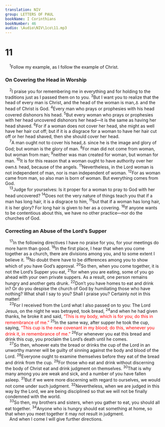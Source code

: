 ```yaml
---
translation: NIV
group: LETTERS OF PAUL
bookName: I Corinthians 
bookNumber: 46
audio: \Audio\NIV\1co\11.mp3
---
```


<div class="title"><h1>11</h1></div>
<span class="verse 1co_11_1"> <sup>1</sup>Follow my example, as I follow the example of Christ. <br/></span>
<div class="title"><h3>On Covering the Head in Worship </h3></div>
<span class="verse 1co_11_2"> <sup>2</sup>I praise you for remembering me in everything and for holding to the traditions just as I passed them on to you. </span>
<span class="verse 1co_11_3"><sup>3</sup>But I want you to realize that the head of every man is Christ, and the head of the woman is man,<a data-toggle="tooltip" data-placement="bottom" title="Or of the wife is her husband">⚓</a> and the head of Christ is God. </span>
<span class="verse 1co_11_4"><sup>4</sup>Every man who prays or prophesies with his head covered dishonors his head. </span>
<span class="verse 1co_11_5"><sup>5</sup>But every woman who prays or prophesies with her head uncovered dishonors her head—it is the same as having her head shaved. </span>
<span class="verse 1co_11_6"><sup>6</sup>For if a woman does not cover her head, she might as well have her hair cut off; but if it is a disgrace for a woman to have her hair cut off or her head shaved, then she should cover her head. <br/></span>
<span class="verse 1co_11_7"> <sup>7</sup>A man ought not to cover his head,<a data-toggle="tooltip" data-placement="bottom" title="Or 4Every man who prays or prophesies with long hair dishonors his head. 5But every woman who prays or prophesies with no covering of hair dishonors her head—she is just like one of the “shorn women.” 6If a woman has no covering, let her be for now with short hair; but since it is a disgrace for a woman to have her hair shorn or shaved, she should grow it again. 7A man ought not to have long hair">⚓</a> since he is the image and glory of God; but woman is the glory of man. </span>
<span class="verse 1co_11_8"><sup>8</sup>For man did not come from woman, but woman from man; </span>
<span class="verse 1co_11_9"><sup>9</sup>neither was man created for woman, but woman for man. </span>
<span class="verse 1co_11_10"><sup>10</sup>It is for this reason that a woman ought to have authority over her own<a data-toggle="tooltip" data-placement="bottom" title="Or have a sign of authority on her">⚓</a> head, because of the angels. </span>
<span class="verse 1co_11_11"><sup>11</sup>Nevertheless, in the Lord woman is not independent of man, nor is man independent of woman. </span>
<span class="verse 1co_11_12"><sup>12</sup>For as woman came from man, so also man is born of woman. But everything comes from God. <br/></span>
<span class="verse 1co_11_13"> <sup>13</sup>Judge for yourselves: Is it proper for a woman to pray to God with her head uncovered? </span>
<span class="verse 1co_11_14"><sup>14</sup>Does not the very nature of things teach you that if a man has long hair, it is a disgrace to him, </span>
<span class="verse 1co_11_15"><sup>15</sup>but that if a woman has long hair, it is her glory? For long hair is given to her as a covering. </span>
<span class="verse 1co_11_16"><sup>16</sup>If anyone wants to be contentious about this, we have no other practice—nor do the churches of God. <br/></span>
<div class="title"><h3>Correcting an Abuse of the Lord’s Supper </h3></div>
<span class="verse 1co_11_17"> <sup>17</sup>In the following directives I have no praise for you, for your meetings do more harm than good. </span>
<span class="verse 1co_11_18"><sup>18</sup>In the first place, I hear that when you come together as a church, there are divisions among you, and to some extent I believe it. </span>
<span class="verse 1co_11_19"><sup>19</sup>No doubt there have to be differences among you to show which of you have God’s approval. </span>
<span class="verse 1co_11_20"><sup>20</sup>So then, when you come together, it is not the Lord’s Supper you eat, </span>
<span class="verse 1co_11_21"><sup>21</sup>for when you are eating, some of you go ahead with your own private suppers. As a result, one person remains hungry and another gets drunk. </span>
<span class="verse 1co_11_22"><sup>22</sup>Don’t you have homes to eat and drink in? Or do you despise the church of God by humiliating those who have nothing? What shall I say to you? Shall I praise you? Certainly not in this matter! <br/></span>
<span class="verse 1co_11_23"> <sup>23</sup>For I received from the Lord what I also passed on to you: The Lord Jesus, on the night he was betrayed, took bread, </span>
<span class="verse 1co_11_24"><sup>24</sup>and when he had given thanks, he broke it and said, <font color="red">“This is my body, which is for you; do this in remembrance of me.”</font></span>
<span class="verse 1co_11_25"><sup>25</sup>In the same way, after supper he took the cup, saying, <font color="red">“This cup is the new covenant in my blood; do this, whenever you drink it, in remembrance of me.”</font></span>
<span class="verse 1co_11_26"><sup>26</sup>For whenever you eat this bread and drink this cup, you proclaim the Lord’s death until he comes. <br/></span>
<span class="verse 1co_11_27"> <sup>27</sup>So then, whoever eats the bread or drinks the cup of the Lord in an unworthy manner will be guilty of sinning against the body and blood of the Lord. </span>
<span class="verse 1co_11_28"><sup>28</sup>Everyone ought to examine themselves before they eat of the bread and drink from the cup. </span>
<span class="verse 1co_11_29"><sup>29</sup>For those who eat and drink without discerning the body of Christ eat and drink judgment on themselves. </span>
<span class="verse 1co_11_30"><sup>30</sup>That is why many among you are weak and sick, and a number of you have fallen asleep. </span>
<span class="verse 1co_11_31"><sup>31</sup>But if we were more discerning with regard to ourselves, we would not come under such judgment. </span>
<span class="verse 1co_11_32"><sup>32</sup>Nevertheless, when we are judged in this way by the Lord, we are being disciplined so that we will not be finally condemned with the world. <br/></span>
<span class="verse 1co_11_33"> <sup>33</sup>So then, my brothers and sisters, when you gather to eat, you should all eat together. </span>
<span class="verse 1co_11_34"><sup>34</sup>Anyone who is hungry should eat something at home, so that when you meet together it may not result in judgment. <br/> And when I come I will give further directions. <br/></span>
